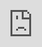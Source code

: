 Title: PyData Amsterdam
Icon: icon-code-outline
Date: 2018-05-26
Tags: deep learning; keras; transfer learning; tensorflow
Slug: 2018-05-26-pydata-amsterdam
Summary: Gave a deep learning introductory workshop to Keras.
Timeline: yes
Video: <iframe style="position:absolute;top:0;left:0;width:100%;height:100%;" src="https://www.youtube.com/embed/BBIA6Wcu2j4?rel=0&amp;showinfo=0" frameborder="0" allow="autoplay; encrypted-media" allowfullscreen></iframe>

<iframe width="560" height="315" src="https://www.youtube.com/embed/BBIA6Wcu2j4?rel=0&amp;showinfo=0" frameborder="0" allow="autoplay; encrypted-media" allowfullscreen></iframe>


https://pydata.org/amsterdam2018/schedule/presentation/30/

Hands-on introduction to Deep Learning with Keras and Tensorflow


Audience level:
Novice
Description
Deep Learning has already conquered areas such as image recognition, NLP, voice recognition, and is a must-know tool for every Data Practitioner. This tutorial for aspiring Deep Learners will consist of a quick blunt Deep Learning overview followed by a hands-on tutorial that will teach you how to get started using Keras and Tesorflow.

Abstract
Deep Learning has already conquered areas such as image recognition, NLP, voice recognition, and is a must-know tool for every Data Practitioner. This tutorial for aspiring Deep Learners will consist of a quick blunt Deep Learning overview followed by a hands-on tutorial that will teach you how to get started using Keras and Tesorflow.

This tutorial is for people that
know the fundamentals of machine learning
have a worked with the PyData stack
have no deep learning hands-on experience with Keras
Curriculum
Deep Learning landscape
Deep Learning tools in Python
Blunt review of the Keras API (Hands-on)
Build a deep learning model for an easy image classification dataset (Hands-on)
Play around and optimize deep learning model for a harder dataset (Hands-on)
Prerequisites
Experience with Python and jupyter notebooks
Keras or Tensroflow (version >= 1.4) installed
Note: Some of the material is a repeat of the Code Breakfast Deep Learning session of January 17, 2018
